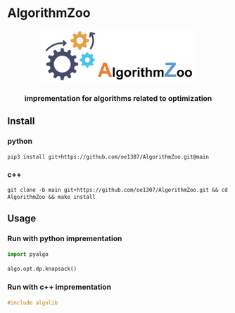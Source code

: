 # AlgorithmZoo

<div align="center"><img alt="algorithm_zoo" width=70% src="https://github.com/oe1307/AlgorithmZoo/blob/README/algorithm_zoo.png?raw=true"></div>
<div align="center"><h3>imprementation for algorithms related to optimization</h3></div>

## Install

### python

```
pip3 install git+https://github.com/oe1307/AlgorithmZoo.git@main
```

### c++

```
git clone -b main git+https://github.com/oe1307/AlgorithmZoo.git && cd AlgorithmZoo && make install
```

## Usage

### Run with python imprementation

```python
import pyalgo

algo.opt.dp.knapsack()

```

### Run with c++ imprementation

```c++
#include algolib


```

